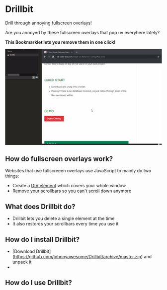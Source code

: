 # Drillbit
Drill through annoying fullscreen overlays!

Are you annoyed by these fullscreen overlays that pop uv everyhere lately?

**This Bookmarklet lets you remove them in one click!**

![Drillbit Demo](https://github.com/johnnyawesome/Drillbit/blob/master/DrillBitDemo.gif)

## How do  fullscreen overlays work?

Websites that use fullscreeen overlays use JavaScript to mainly do two things:

- Create a [DIV element](https://www.w3schools.com/tags/tag_div.asp) which covers your whole window
- Remove your scrollbars so you can't scroll down anymore

## What does Drillbit do?

- Drillbit lets you delete a single element at the time
- It also restores your scrollbars every time you use it

## How do I install Drillbit?

- [Download Drillbit] (https://github.com/johnnyawesome/Drillbit/archive/master.zip) and unpack it
- 



## How do I use Drillbit?
